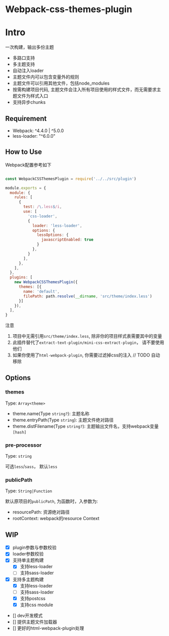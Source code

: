 # Webpack-css-themes-plugin

# Intro

一次构建，输出多份主题

- 多路口支持
- 多主题支持
- 自动注入loader
- 主题文件内可以包含变量外的规则
- 主题文件可以引用其他文件，包括node_modules
- 按需构建项目代码, 主题文件会注入所有项目使用的样式文件，而无需要求主题文件为样式入口
- 支持异步chunks

## Requirement

- Webpack: ^4.4.0 | ^5.0.0
- less-loader: "^6.0.0"


## How to Use

Webpack配置参考如下

```js

const WebpackCSSThemesPlugin = require('../../src/plugin')

module.exports = {
  module: {
    rules: [
      {
        test: /\.less$/i,
        use: [
          'css-loader',
          {
            loader: 'less-loader',
            options: {
              lessOptions: {
                javascriptEnabled: true
              }
            },
          }
        ],
      },
    ],
  },
  plugins: [
    new WebpackCSSThemesPlugin({
      themes: [{
        name: 'default',
        filePath: path.resolve(__dirname, 'src/theme/index.less')
      }]
    }),
  ],
}
```

注意

1. 项目中无需引用`src/theme/index.less`, 除非你的项目样式表需要其中的变量
2. 此插件替代了`extract-text-plugin/mini-css-extract-plugin`， 请不要使用他们
3. 如果你使用了`html-webpack-plugin`, 你需要过滤掉css的注入 // TODO 自动移除


## Options

### themes

Type: `Array<theme>`

- theme.name(Type `string?`): 主题名称
- theme.entryPath(Type `string`): 主题文件绝对路径
- theme.distFilename(Type `string?`): 主题输出文件名，支持webpack变量`[hash]`

### pre-processor

Type: `string`

可选`less`/`sass`， 默认`less`

### publicPath

Type: `String|Function`

默认原项目的`publicPath`, 为函数时，入参数为:

- resourcePath: 资源绝对路径
- rootContext: webpack的resource Context

## WIP

- [X] plugin参数与参数校验
- [X] loader参数校验
- [X] 支持单主题构建
  - [X] 支持less-loader
  - [ ] 支持sass-loader
- [X] 支持多主题构建
  - [X] 支持less-loader
  - [ ] 支持sass-loader
  - [X] 支持postcss
  - [X] 支持css module
- [] dev开发模式
- [] 提供主题文件加载器
- [] 更好的html-webpack-plugin处理